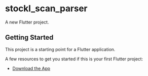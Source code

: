 # stockl_scan_parser

A new Flutter project.

## Getting Started

This project is a starting point for a Flutter application.

A few resources to get you started if this is your first Flutter project:

- [Download the App](https://drive.google.com/file/d/11y84_ouHi62H3ZBW3trPitzX3eENTXAt/view?usp=sharing)



